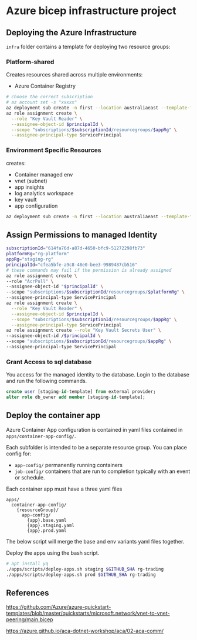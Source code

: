 # Azure bicep infrastructure project


## Deploying the Azure Infrastructure
`infra` folder contains a template for deploying two resource groups:

### Platform-shared
Creates resources shared across multiple environments:
- Azure Container Registry
```bash
# choose the correct subscription
# az account set -s "xxxxx"
az deployment sub create -n first --location australiaeast --template-file infra/main-platform-shared.bicep
az role assignment create \
  --role "Key Vault Reader" \
  --assignee-object-id $principalId \
  --scope "subscriptions/$subscriptionId/resourcegroups/$appRg" \
  --assignee-principal-type ServicePrincipal
```

### Environment Specific Resources

creates:
- Container managed env
- vnet (subnet)
- app insights
- log analytics workspace
- key vault
- app configuration

```bash
az deployment sub create -n first --location australiaeast --template-file infra/main.bicep --parameters environment=staging
```


## Assign Permissions to managed Identity
```bash
subscriptionId="614fa76d-a87d-4650-bfc9-51272298fb73"
platformRg="rg-platform"
appRg="staging-rg"
principalId="cfea5bfe-a9c8-48e0-bee3-9989487cb516"
# these commands may fail if the permission is already assigned
az role assignment create \
--role "AcrPull" \
--assignee-object-id "$principalId" \
--scope "subscriptions/$subscriptionId/resourcegroups/$platformRg" \
--assignee-principal-type ServicePrincipal
az role assignment create \
  --role "Key Vault Reader" \
  --assignee-object-id $principalId \
  --scope "subscriptions/$subscriptionId/resourcegroups/$appRg" \
  --assignee-principal-type ServicePrincipal
az role assignment create --role "Key Vault Secrets User" \
--assignee-object-id /$principalId \
--scope "subscriptions/$subscriptionId/resourcegroups/$appRg" \
--assignee-principal-type ServicePrincipal
```


### Grant Access to sql database
You access for the managed identity to the database.
Login to the database and run the following commands.
```sql
create user [staging-id-template] from external provider;
alter role db_owner add member [staging-id-template];
```

## Deploy the container app
Azure Container App configuration is contained in yaml files contained in
`apps/container-app-config/`.

Each subfolder is intended to be a separate resource group.
You can place config for:
- `app-config/` permanently running containers
- `job-config/` containers that are run to completion typically with an event or schedule.

Each container app must have a three yaml files
```
apps/
  container-app-config/
    {resourceGroup}/
      app-config/
        {app}.base.yaml
        {app}.staging.yaml
        {app}.prod.yaml
```

The below script will merge the base and env variants yaml files together.

Deploy the apps using the bash script.
```bash
# apt install yq
./apps/scripts/deploy-apps.sh staging $GITHUB_SHA rg-trading
./apps/scripts/deploy-apps.sh prod $GITHUB_SHA rg-trading
```


## References
https://github.com/Azure/azure-quickstart-templates/blob/master/quickstarts/microsoft.network/vnet-to-vnet-peering/main.bicep

https://azure.github.io/aca-dotnet-workshop/aca/02-aca-comm/
